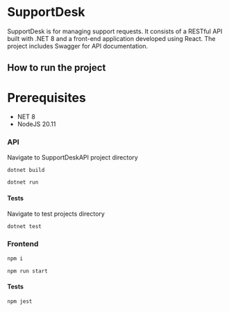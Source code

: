 # SupportDesk

SupportDesk is for managing support requests. It consists of a RESTful API built with .NET 8 and a front-end application developed using React. 
The project includes Swagger for API documentation.

## How to run the project

# Prerequisites

* NET 8
* NodeJS 20.11

### API

Navigate to SupportDeskAPI project directory

```bash
dotnet build
```
```bash
dotnet run
```

#### Tests

Navigate to test projects directory

```bash
dotnet test
```

### Frontend

```bash
npm i
```
```bash
npm run start
```

#### Tests
```bash
npm jest
```
